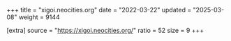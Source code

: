 +++
title = "xigoi.neocities.org"
date = "2022-03-22"
updated = "2025-03-08"
weight = 9144

[extra]
source = "https://xigoi.neocities.org/"
ratio = 52
size = 9
+++
